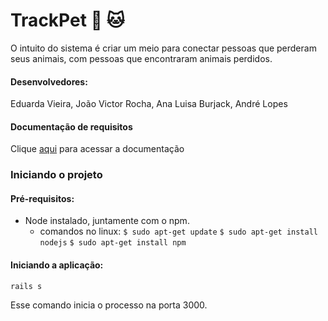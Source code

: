 # TrackPet :dog: :cat:
O intuito do sistema é criar um meio para conectar pessoas que perderam seus animais, com pessoas que encontraram animais perdidos.

#### Desenvolvedores:
  Eduarda Vieira, João Victor Rocha, Ana Luisa Burjack, André Lopes

#### Documentação de requisitos
  Clique [aqui](Documento-de-requisitos.pdf) para acessar a documentação

### Iniciando o projeto

#### Pré-requisitos:
  - Node instalado, juntamente com o npm.
    - comandos no linux:
        ``$ sudo apt-get update``
        ``$ sudo apt-get install nodejs``
        ``$ sudo apt-get install npm``
  
  
#### Iniciando a aplicação:
  ````
  rails s
  ````
  Esse comando inicia o processo na porta 3000.
  
